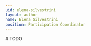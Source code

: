 ```yaml
---
uid: elena-silvestrini
layout: author
name: Elena Silvestrini
position: Participation Coordinator
---
```

\# TODO